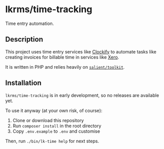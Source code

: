 # lkrms/time-tracking

Time entry automation.

## Description

This project uses time entry services like [Clockify][clockify] to automate
tasks like creating invoices for billable time in services like [Xero][xero].

It is written in PHP and relies heavily on [`salient/toolkit`][salient/toolkit].

## Installation

`lkrms/time-tracking` is in early development, so no releases are available yet.

To use it anyway (at your own risk, of course):

1. Clone or download this repository
2. Run `composer install` in the root directory
3. Copy `.env.example` to `.env` and customise

Then, run `./bin/lk-time help` for next steps.

[clockify]: https://clockify.me
[salient/toolkit]: https://github.com/salient-labs/toolkit
[xero]: https://www.xero.com
